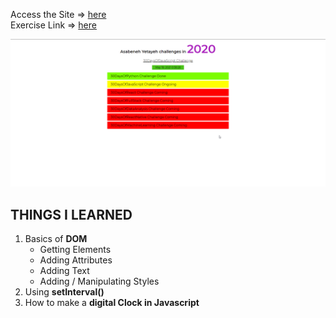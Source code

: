 Access the Site &rArr; [here](https://ashwin776.github.io/JS-Projects/5.%20DOM%20Mini%20Project%20-%2030s%20of%20JS/)\
Exercise Link &rArr; [here](https://github.com/ASHWIN776/30-Days-Of-JavaScript/blob/master/21_Day_DOM/21_day_dom.md)

![Site Snap](site_snap.png)

## THINGS I LEARNED

1. Basics of **DOM**
    * Getting Elements
    * Adding Attributes
    * Adding Text
    * Adding / Manipulating Styles
2. Using **setInterval()**
3. How to make a **digital Clock in Javascript**
